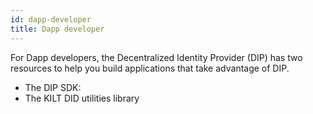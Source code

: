 ```yaml
---
id: dapp-developer
title: Dapp developer
---
```


For Dapp developers, the Decentralized Identity Provider (DIP) has two resources to help you build applications that take advantage of DIP.

- The DIP SDK:
- The KILT DID utilities library
<!-- Actually, this is seperate -->

